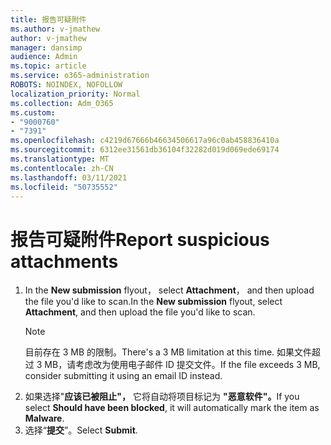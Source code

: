 ```yaml
---
title: 报告可疑附件
ms.author: v-jmathew
author: v-jmathew
manager: dansimp
audience: Admin
ms.topic: article
ms.service: o365-administration
ROBOTS: NOINDEX, NOFOLLOW
localization_priority: Normal
ms.collection: Adm_O365
ms.custom:
- "9000760"
- "7391"
ms.openlocfilehash: c4219d67666b46634506617a96c0ab458836410a
ms.sourcegitcommit: 6312ee31561db36104f32282d019d069ede69174
ms.translationtype: MT
ms.contentlocale: zh-CN
ms.lasthandoff: 03/11/2021
ms.locfileid: "50735552"
---
```

# <a name="report-suspicious-attachments"></a><span data-ttu-id="b7031-102">报告可疑附件</span><span class="sxs-lookup"><span data-stu-id="b7031-102">Report suspicious attachments</span></span>

1. <span data-ttu-id="b7031-103">In the **New submission** flyout， select **Attachment**， and then upload the file you'd like to scan.</span><span class="sxs-lookup"><span data-stu-id="b7031-103">In the **New submission** flyout, select **Attachment**, and then upload the file you'd like to scan.</span></span>
    > [!NOTE]
    > <span data-ttu-id="b7031-104">目前存在 3 MB 的限制。</span><span class="sxs-lookup"><span data-stu-id="b7031-104">There's a 3 MB limitation at this time.</span></span> <span data-ttu-id="b7031-105">如果文件超过 3 MB，请考虑改为使用电子邮件 ID 提交文件。</span><span class="sxs-lookup"><span data-stu-id="b7031-105">If the file exceeds 3 MB, consider submitting it using an email ID instead.</span></span>
2. <span data-ttu-id="b7031-106">如果选择"**应该已被阻止"，** 它将自动将项目标记为 **"恶意软件"。**</span><span class="sxs-lookup"><span data-stu-id="b7031-106">If you select **Should have been blocked**, it will automatically mark the item as **Malware**.</span></span>
3. <span data-ttu-id="b7031-107">选择“**提交**”。</span><span class="sxs-lookup"><span data-stu-id="b7031-107">Select **Submit**.</span></span>
